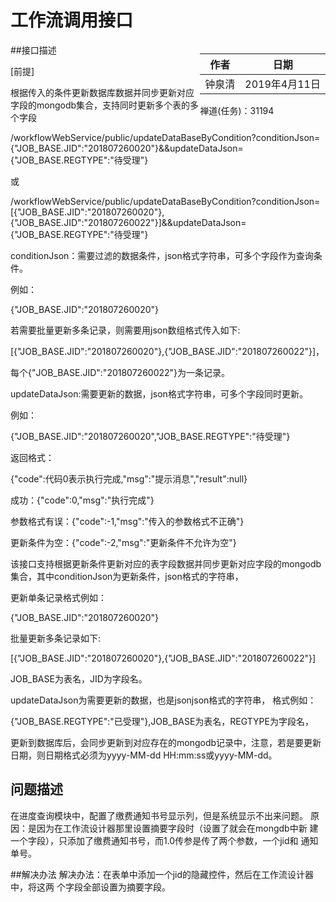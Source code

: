 # 工作流调用接口

<div style="float:right">

|作者|日期|
|----|---|
|钟泉清|2019年4月11日|
禅道(任务)：31194
</div>

##接口描述

[前提]

根据传入的条件更新数据库数据并同步更新对应字段的mongodb集合，支持同时更新多个表的多个字段

/workflowWebService/public/updateDataBaseByCondition?conditionJson={"JOB_BASE.JID":"201807260020"}&&updateDataJson={"JOB_BASE.REGTYPE":"待受理"}

或

/workflowWebService/public/updateDataBaseByCondition?conditionJson=[{"JOB_BASE.JID":"201807260020"},{"JOB_BASE.JID":"201807260022"}]&&updateDataJson={"JOB_BASE.REGTYPE":"待受理"}

conditionJson：需要过滤的数据条件，json格式字符串，可多个字段作为查询条件。

例如：

{"JOB_BASE.JID":"201807260020"}

若需要批量更新多条记录，则需要用json数组格式传入如下:

[{"JOB_BASE.JID":"201807260020"},{"JOB_BASE.JID":"201807260022"}]，

每个{"JOB_BASE.JID":"201807260022"}为一条记录。

updateDataJson:需要更新的数据，json格式字符串，可多个字段同时更新。

例如：

{"JOB_BASE.JID":"201807260020","JOB_BASE.REGTYPE":"待受理"}
 
返回格式：

{"code":代码0表示执行完成,"msg":"提示消息","result":null}

成功：{"code":0,"msg":"执行完成"}

参数格式有误：{"code":-1,"msg":"传入的参数格式不正确"}

更新条件为空：{"code":-2,"msg":"更新条件不允许为空"}

该接口支持根据更新条件更新对应的表字段数据并同步更新对应字段的mongodb集合，其中conditionJson为更新条件，json格式的字符串，

更新单条记录格式例如：

{"JOB_BASE.JID":"201807260020"}

批量更新多条记录如下:

[{"JOB_BASE.JID":"201807260020"},{"JOB_BASE.JID":"201807260022"}]

JOB_BASE为表名，JID为字段名。

updateDataJson为需要更新的数据，也是jsonjson格式的字符串，
格式例如：

{"JOB_BASE.REGTYPE":"已受理"},JOB_BASE为表名，REGTYPE为字段名，

更新到数据库后，会同步更新到对应存在的mongodb记录中，注意，若是要更新日期，则日期格式必须为yyyy-MM-dd HH:mm:ss或yyyy-MM-dd。

## 问题描述
在进度查询模块中，配置了缴费通知书号显示列，但是系统显示不出来问题。
原因：是因为在工作流设计器那里设置摘要字段时（设置了就会在mongdb中新
建一个字段），只添加了缴费通知书号，而1.0传参是传了两个参数，一个jid和
通知单号。

##解决办法
解决办法：在表单中添加一个jid的隐藏控件，然后在工作流设计器中，将这两
个字段全部设置为摘要字段。